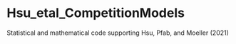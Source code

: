 # Hsu_etal_CompetitionModels
Statistical and mathematical code supporting Hsu, Pfab, and Moeller (2021)
